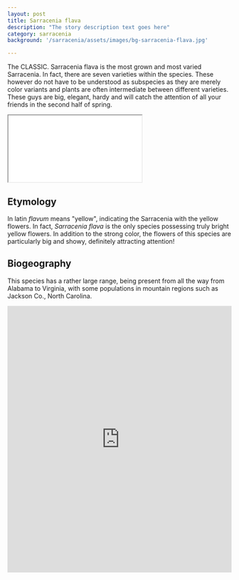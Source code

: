 ```yaml
---
layout: post
title: Sarracenia flava
description: "The story description text goes here"
category: sarracenia
background: '/sarracenia/assets/images/bg-sarracenia-flava.jpg'

---
```


The CLASSIC. Sarracenia flava is the most grown and most varied Sarracenia. In fact, there are seven varieties within the species. These however do not have to be understood as subspecies as they are merely color variants and plants are often intermediate between different varieties. These guys are big, elegant, hardy and will catch the attention of all your friends in the second half of spring.

<iframe src="{{ '/sarracenia/assets/species.html' | prepend: site.baseurl | replace: '//', '/' }}" title="W3Schools Free Online Web Tutorials"></iframe> 


## Etymology
In latin *flavum* means "yellow", indicating the Sarracenia with the yellow flowers. In fact, *Sarracenia flava* is the only species possessing truly bright yellow flowers. In addition to the strong color, the flowers of this species are particularly big and showy, definitely attracting attention!


## Biogeography
This species has a rather large range, being present from all the way from Alabama to Virginia, with some populations in mountain regions such as Jackson Co., North Carolina.

<iframe src="https://marco-barandun.github.io/cp-resource/sarracenia/assets/maps/Sarracenia_flava.html" height="600px" width="100%" style="border:none;"></iframe>
